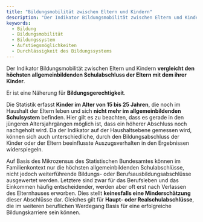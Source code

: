 ```yaml
---
title: "Bildungsmobilität zwischen Eltern und Kindern"
description: "Der Indikator Bildungsmobilität zwischen Eltern und Kindern vergleicht den höchsten allgemeinbildenden Schulabschluss der Eltern mit dem ihrer Kinder."
keywords:
  - Bildung
  - Bildungsmobilität
  - Bildungssystem
  - Aufstiegsmöglichkeiten
  - Durchlässigkeit des Bildungssystems
---
```


<!-- Prologue start -->

Der Indikator Bildungsmobilität zwischen Eltern und Kindern **vergleicht den höchsten allgemeinbildenden Schulabschluss der Eltern mit dem ihrer Kinder**.

Er ist eine Näherung für **Bildungsgerechtigkeit**.

Die Statistik erfasst **Kinder im Alter von 15 bis 25 Jahren**, die noch im Haushalt der Eltern leben und sich **nicht mehr im allgemeinbildenden Schulsystem** befinden. Hier gilt es zu beachten, dass es gerade in den jüngeren Altersjahrgängen möglich ist, dass ein höherer Abschluss noch nachgeholt wird. Da der Indikator auf der Haushaltsebene gemessen wird, können sich auch unterschiedliche, durch den Bildungsabschluss der Kinder oder der Eltern beeinflusste Auszugsverhalten in den Ergebnissen widerspiegeln.

Auf Basis des Mikrozensus des Statistischen Bundesamtes können im Familienkontext nur die höchsten allgemeinbildenden Schulabschlüsse, nicht jedoch weiterführende Bildungs- oder Berufsausbildungsabschlüsse ausgewertet werden. Letztere sind zwar für das Berufsleben und das Einkommen häufig entscheidender, werden aber oft erst nach Verlassen des Elternhauses erworben. Dies stellt **keinesfalls eine Minderschätzung** dieser Abschlüsse dar. Gleiches gilt für **Haupt- oder Realschulabschlüsse**, die im weiteren beruflichen Werdegang Basis für eine erfolgreiche Bildungskarriere sein können. 


<!-- Prologue end -->

<!--ChartList-->



